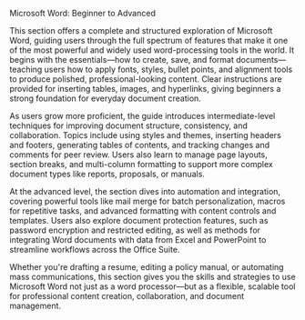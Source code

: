 Microsoft Word: Beginner to Advanced

This section offers a complete and structured exploration of Microsoft Word, guiding users through the full spectrum of features that make it one of the most powerful and widely used word-processing tools in the world. It begins with the essentials—how to create, save, and format documents—teaching users how to apply fonts, styles, bullet points, and alignment tools to produce polished, professional-looking content. Clear instructions are provided for inserting tables, images, and hyperlinks, giving beginners a strong foundation for everyday document creation.

As users grow more proficient, the guide introduces intermediate-level techniques for improving document structure, consistency, and collaboration. Topics include using styles and themes, inserting headers and footers, generating tables of contents, and tracking changes and comments for peer review. Users also learn to manage page layouts, section breaks, and multi-column formatting to support more complex document types like reports, proposals, or manuals.

At the advanced level, the section dives into automation and integration, covering powerful tools like mail merge for batch personalization, macros for repetitive tasks, and advanced formatting with content controls and templates. Users also explore document protection features, such as password encryption and restricted editing, as well as methods for integrating Word documents with data from Excel and PowerPoint to streamline workflows across the Office Suite.

Whether you're drafting a resume, editing a policy manual, or automating mass communications, this section gives you the skills and strategies to use Microsoft Word not just as a word processor—but as a flexible, scalable tool for professional content creation, collaboration, and document management.
